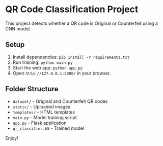 # QR Code Classification Project

This project detects whether a QR code is Original or Counterfeit using a CNN model.

## Setup
1. Install dependencies: `pip install -r requirements.txt`
2. Run training: `python main.py`
3. Start the web app: `python app.py`
4. Open `http://127.0.0.1:5000/` in your browser.

## Folder Structure
- `dataset/` - Original and Counterfeit QR codes
- `static/` - Uploaded images
- `templates/` - HTML templates
- `main.py` - Model training script
- `app.py` - Flask application
- `qr_classifier.h5` - Trained model

Enjoy!
